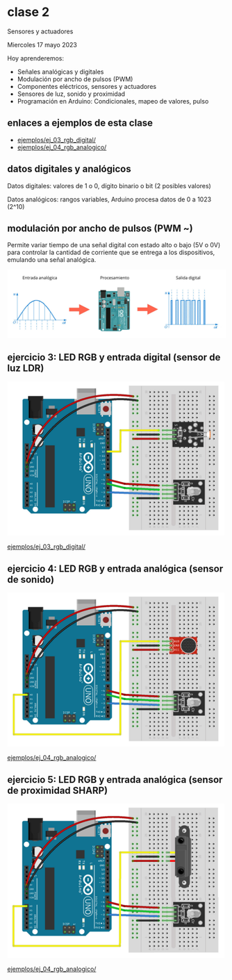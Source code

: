 # clase 2

Sensores y actuadores

Miercoles 17 mayo 2023

Hoy aprenderemos:

- Señales analógicas y digitales
- Modulación por ancho de pulsos (PWM)
- Componentes eléctricos, sensores y actuadores
- Sensores de luz, sonido y proximidad
- Programación en Arduino: Condicionales, mapeo de valores, pulso

## enlaces a ejemplos de esta clase

- [ejemplos/ej_03_rgb_digital/](./ejemplos/ej_03_rgb_digital/)
- [ejemplos/ej_04_rgb_analogico/](./ejemplos/ej_04_rgb_analogico/)

## datos digitales y analógicos

Datos digitales: valores de 1 o 0, dígito binario o bit (2 posibles valores)

Datos analógicos: rangos variables, Arduino procesa datos de 0 a 1023 (2^10)

## modulación por ancho de pulsos (PWM ~)

Permite variar tiempo de una señal digital con estado alto o bajo (5V o 0V) para controlar la cantidad de corriente que se entrega a los dispositivos, emulando una señal analógica.

<img src="media/pwm.jpg" width="700">

## ejercicio 3: LED RGB y entrada digital (sensor de luz LDR)

<img src="media/ej_03_rgb_digital_ldr.jpg" width="500">

[ejemplos/ej_03_rgb_digital/](./ejemplos/ej_03_rgb_digital/)


## ejercicio 4: LED RGB y entrada analógica (sensor de sonido)

<img src="media/ej_04_rgb_analogico_sonido.jpg" width="500">

[ejemplos/ej_04_rgb_analogico/](./ejemplos/ej_04_rgb_analogico/)


## ejercicio 5: LED RGB y entrada analógica (sensor de proximidad SHARP)

<img src="media/ej_05_rgb_sharp.jpg" width="500">

[ejemplos/ej_04_rgb_analogico/](./ejemplos/ej_04_rgb_analogico/)
